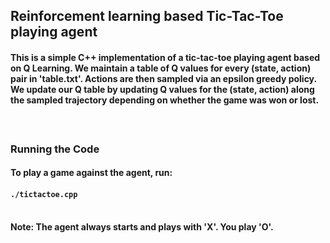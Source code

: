 ## Reinforcement learning based Tic-Tac-Toe playing agent

#### This is a simple C++ implementation of a tic-tac-toe playing agent based on Q Learning. We maintain a table of Q values for every (state, action) pair in 'table.txt'. Actions are then sampled via an epsilon greedy policy. We update our Q table by updating Q values for the (state, action) along the sampled trajectory depending on whether the game was won or lost.
#### </br>

### Running the Code
#### To play a game against the agent, run:
#### ```./tictactoe.cpp```</br></br>

#### Note: The agent always starts and plays with 'X'. You play 'O'.
